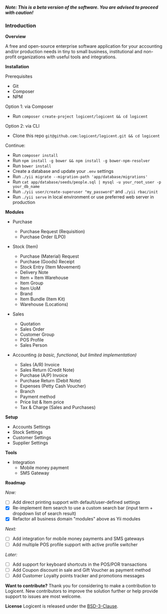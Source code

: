 **_Note: This is a beta version of the software. You are advised to proceed with caution!_**

### Introduction

**Overview**

A free and open-source enterprise software application for your accounting and/or production needs in tiny to small business, institutional and non-profit organizations with useful tools and integrations.

**Installation**

Prerequisites
- Git
- Composer
- NPM

Option 1: via Composer
- Run `composer create-project logicent/logicent && cd logicent`

Option 2: via CLI
- Clone this repo `git@github.com:logicent/logicent.git && cd logicent`

Continue:
- Run `composer install`
- Run `npm install -g bower && npm install -g bower-npm-resolver`
- Run `bower install`
- Create a database and update your `.env` settings
- Run `./yii migrate --migration-path 'app/database/migrations'`
- Run `cat app/database/seeds/people.sql | mysql -u your_root_user -p your_db_name`
- Run `./yii user/create-superuser "my_password"` and `./yii rbac/init`
- Run `./yii serve` in local environment or use preferred web server in production

**Modules**
- Purchase
  - Purchase Request (Requisition)
  - Purchase Order (LPO)

- Stock (Item)
  - Purchase (Material) Request
  - Purchase (Goods) Receipt
  - Stock Entry (Item Movement)
  - Delivery Note
  - Item + Item Warehouse
  - Item Group
  - Item UoM
  - Brand
  - Item Bundle (Item Kit)
  - Warehouse (Locations)

- Sales
  - Quotation
  - Sales Order
  - Customer Group
  - POS Profile
  - Sales Person

- Accounting _(a basic, functional, but limited implementation)_
  - Sales (A/R) Invoice
  - Sales Return (Credit Note)
  - Purchase (A/P) Invoice
  - Purchase Return (Debit Note)
  - Expenses (Petty Cash Voucher)
  - Branch
  - Payment method
  - Price list & Item price
  - Tax & Charge (Sales and Purchases)

**Setup**

- Accounts Settings
- Stock Settings
- Customer Settings
- Supplier Settings

**Tools**

- Integration
  - Mobile money payment
  - SMS Gateway

**Roadmap**

_Now:_
- [ ] Add direct printing support with default/user-defined settings
- [x] Re-implement item search to use a custom search bar (input term + dropdown list of search result)
- [x] Refactor all business domain "modules" above as Yii modules

_Next:_
- [ ] Add integration for mobile money payments and SMS gateways
- [ ] Add multiple POS profile support with active profile switcher

_Later:_
- [ ] Add support for keyboard shortcuts in the POS/POR transactions
- [ ] Add Coupon discount in sale and Gift Voucher as payment method
- [ ] Add Customer Loyalty points tracker and promotions messages

**Want to contribute?**
Thank you for considering to make a contribution to Logicent.
New contributors to improve the solution further or help provide support to issues are most welcome.

**License**
Logicent is released under the [BSD-3-Clause](https://opensource.org/licenses/BSD-3-Clause).